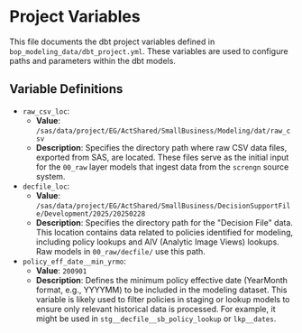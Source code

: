 # Project Variables

This file documents the dbt project variables defined in `bop_modeling_data/dbt_project.yml`. These variables are used to configure paths and parameters within the dbt models.

## Variable Definitions

*   `raw_csv_loc`:
    *   **Value**: `/sas/data/project/EG/ActShared/SmallBusiness/Modeling/dat/raw_csv`
    *   **Description**: Specifies the directory path where raw CSV data files, exported from SAS, are located. These files serve as the initial input for the `00_raw` layer models that ingest data from the `screngn` source system.
*   `decfile_loc`:
    *   **Value**: `/sas/data/project/EG/ActShared/SmallBusiness/DecisionSupportFile/Development/2025/20250228`
    *   **Description**: Specifies the directory path for the "Decision File" data. This location contains data related to policies identified for modeling, including policy lookups and AIV (Analytic Image Views) lookups. Raw models in `00_raw/decfile/` use this path.
*   `policy_eff_date__min_yrmo`:
    *   **Value**: `200901`
    *   **Description**: Defines the minimum policy effective date (YearMonth format, e.g., YYYYMM) to be included in the modeling dataset. This variable is likely used to filter policies in staging or lookup models to ensure only relevant historical data is processed. For example, it might be used in `stg__decfile__sb_policy_lookup` or `lkp__dates`.
